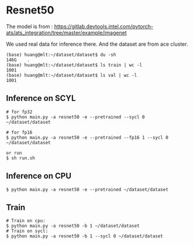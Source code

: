 

# Resnet50

The model is from : https://gitlab.devtools.intel.com/pytorch-ats/ats_integration/tree/master/example/imagenet

We used real data for inference there. And the dataset are from ace cluster.
```
(base) huang@mlt:~/dataset/dataset$ du -sh
146G	.
(base) huang@mlt:~/dataset/dataset$ ls train | wc -l
1001
(base) huang@mlt:~/dataset/dataset$ ls val | wc -l
1001

```

## Inference on SCYL
```
# for fp32
$ python main.py -a resnet50 -e --pretrained --sycl 0 ~/dataset/dataset

# for fp16
$ python main.py -a resnet50 -e --pretrained --fp16 1 --sycl 0 ~/dataset/dataset

or run
$ sh run.sh
```

## Inference on CPU
```
$ python main.py -a resnet50 -e --pretrained ~/dataset/dataset
```

## Train
```
# Train on cpu:
$ python main.py -a resnet50 -b 1 ~/dataset/dataset
# Train on sycl:
$ python main.py -a resnet50 -b 1 --sycl 0 ~/dataset/dataset
```
